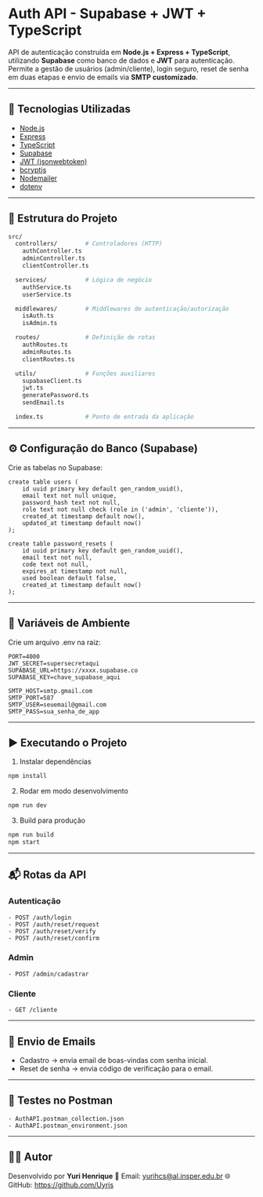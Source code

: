 # **Auth API - Supabase + JWT + TypeScript**

API de autenticação construída em **Node.js + Express + TypeScript**, utilizando **Supabase** como banco de dados e **JWT** para autenticação.  
Permite a gestão de usuários (admin/cliente), login seguro, reset de senha em duas etapas e envio de emails via **SMTP customizado**.

---

## 🚀 Tecnologias Utilizadas
- [Node.js](https://nodejs.org/)
- [Express](https://expressjs.com/)
- [TypeScript](https://www.typescriptlang.org/)
- [Supabase](https://supabase.com/)
- [JWT (jsonwebtoken)](https://github.com/auth0/node-jsonwebtoken)
- [bcryptjs](https://github.com/dcodeIO/bcrypt.js)
- [Nodemailer](https://nodemailer.com/)
- [dotenv](https://github.com/motdotla/dotenv)

---

## 📂 Estrutura do Projeto
```bash
src/
  controllers/        # Controladores (HTTP)
    authController.ts
    adminController.ts
    clientController.ts

  services/           # Lógica de negócio
    authService.ts
    userService.ts

  middlewares/        # Middlewares de autenticação/autorização
    isAuth.ts
    isAdmin.ts

  routes/             # Definição de rotas
    authRoutes.ts
    adminRoutes.ts
    clientRoutes.ts

  utils/              # Funções auxiliares
    supabaseClient.ts
    jwt.ts
    generatePassword.ts
    sendEmail.ts

  index.ts            # Ponto de entrada da aplicação
```
---

## ⚙️ Configuração do Banco (Supabase)
Crie as tabelas no Supabase:

```
create table users (
    id uuid primary key default gen_random_uuid(),
    email text not null unique,
    password_hash text not null,
    role text not null check (role in ('admin', 'cliente')),
    created_at timestamp default now(),
    updated_at timestamp default now()
);

create table password_resets (
    id uuid primary key default gen_random_uuid(),
    email text not null,
    code text not null,
    expires_at timestamp not null,
    used boolean default false,
    created_at timestamp default now()
);
```

---

## 🔑 Variáveis de Ambiente
Crie um arquivo .env na raiz:

```
PORT=4000
JWT_SECRET=supersecretaqui
SUPABASE_URL=https://xxxx.supabase.co
SUPABASE_KEY=chave_supabase_aqui

SMTP_HOST=smtp.gmail.com
SMTP_PORT=587
SMTP_USER=seuemail@gmail.com
SMTP_PASS=sua_senha_de_app
```
---

## ▶️ Executando o Projeto

1. Instalar dependências
```bash
npm install
```

2. Rodar em modo desenvolvimento
```bash
npm run dev
```

3. Build para produção
```bash
npm run build
npm start
```

---

## 📬 Rotas da API

### Autenticação
```
- POST /auth/login
- POST /auth/reset/request
- POST /auth/reset/verify
- POST /auth/reset/confirm
```

### Admin
```
- POST /admin/cadastrar
```

### Cliente
```
- GET /cliente
```

---

## 📧 Envio de Emails
- Cadastro → envia email de boas-vindas com senha inicial.
- Reset de senha → envia código de verificação para o email.

---

## 🧪 Testes no Postman
```
- AuthAPI.postman_collection.json
- AuthAPI.postman_environment.json
```
---

## 👨‍💻 Autor
Desenvolvido por **Yuri Henrique**
📧 Email: yurihcs@al.insper.edu.br
🌐 GitHub: https://github.com/Uyris
